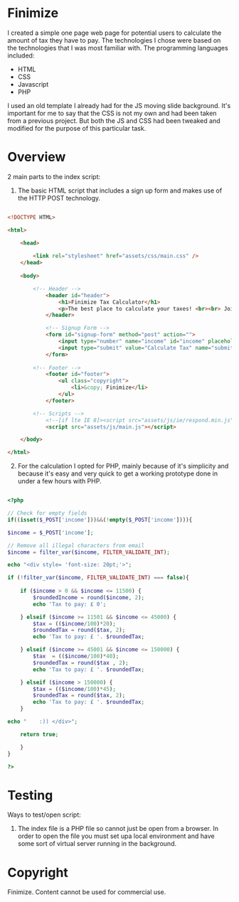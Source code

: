 # Finimize

I created a simple one page web page for potential users to calculate the amount of tax they have to pay. The technologies
I chose were based on the technologies that I was most familiar with. The programming languages included: 

* HTML
* CSS
* Javascript
* PHP

I used an old template I already had for the JS moving slide background. It's important for me to say that the CSS is 
not my own and had been taken from a previous project. But both the JS and CSS had been tweaked and modified for the purpose of this 
particular task. 

# Overview

2 main parts to the index script: 

1. The basic HTML script that includes a sign up form and makes use of the HTTP POST technology. 

```html

<!DOCTYPE HTML>

<html>

	<head>
		
		<link rel="stylesheet" href="assets/css/main.css" />
	</head>
	
	<body>

		<!-- Header -->
			<header id="header">
				<h1>Finimize Tax Calculator</h1>
				<p>The best place to calculate your taxes! <br><br> Join the 10,000+ others who have also calculated their taxes: </p>
			</header>

			<!-- Signup Form -->
			<form id="signup-form" method="post" action="">
				<input type="number" name="income" id="income" placeholder="Taxable income" />
				<input type="submit" value="Calculate Tax" name="submit"/>
			</form>
		
		<!-- Footer -->
			<footer id="footer">
				<ul class="copyright">
					<li>&copy; Finimize</li>
				</ul>
			</footer>

		<!-- Scripts -->
			<!--[if lte IE 8]><script src="assets/js/ie/respond.min.js"></script><![endif]-->
			<script src="assets/js/main.js"></script>

	</body>

</html>

```

2. For the calculation I opted for PHP, mainly because of it's simplicity and because it's easy and very quick to get a working prototype
done in under a few hours with PHP. 

```PHP

<?php

// Check for empty fields
if((isset($_POST['income']))&&(!empty($_POST['income']))){

$income = $_POST['income'];

// Remove all illegal characters from email
$income = filter_var($income, FILTER_VALIDATE_INT);

echo "<div style= 'font-size: 20pt;'>";

if (!filter_var($income, FILTER_VALIDATE_INT) === false){
		
	if ($income > 0 && $income <= 11500) {
    	$roundedIncome = round($income, 2);
    	echo 'Tax to pay: £ 0';

	} elseif ($income >= 11501 && $income <= 45000) {
		$tax = (($income/100)*20);
		$roundedTax = round($tax, 2);
		echo 'Tax to pay: £ '. $roundedTax;

	} elseif ($income >= 45001 && $income <= 150000) {
		$tax  = (($income/100)*40);
		$roundedTax = round($tax , 2);
		echo 'Tax to pay: £ '. $roundedTax;

	} elseif ($income > 150000) {
		$tax = (($income/100)*45);
		$roundedTax = round($tax, 2);
		echo 'Tax to pay: £ '. $roundedTax;
	}

echo "    :)) </div>";

	return true;

	} 
}

?>

```

# Testing

Ways to test/open script: 

1. The index file is a PHP file so cannot just be open from a browser. In order to open the file you must set upa  local
environment and have some sort of virtual server running in the background. 

# Copyright

Finimize. Content cannot be used for commercial use.
